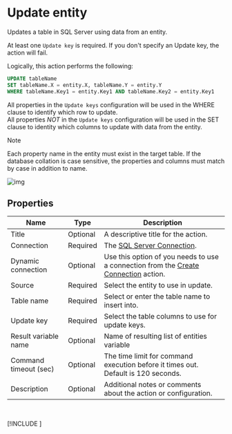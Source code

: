 # Update entity

Updates a table in SQL Server using data from an entity.  

At least one `Update key` is required. If you don't specify an Update key, the action will fail.  


Logically, this action performs the following:

```sql
UPDATE tableName
SET tableName.X = entity.X, tableName.Y = entity.Y
WHERE tableName.Key1 = entity.Key1 AND tableName.Key2 = entity.Key1
```

All properties in the `Update keys` configuration will be used in the WHERE clause to identify which row to update.  
All properties _NOT_ in the `Update keys` configuration will be used in the SET clause to identity which columns to update with data from the entity.  

> [!NOTE]
> Each property name in the entity must exist in the target table. If the database collation is case sensitive, the properties and columns must match by case in addition to name.



![img](https://profitbasedocs.blob.core.windows.net/flowimages/update-entity.png)

## Properties

| Name         | Type            | Description                                       |
|--------------|-----------------|---------------------------------------------------|
| Title              | Optional        | A descriptive title for the action.               |
| Connection      | Required | The [SQL Server Connection](./connection.md).         |
| Dynamic connection | Optional | Use this option of you needs to use a connection from the [Create Connection](./create-connection.md) action. |
| Source   | Required | Select the entity to use in update. |
| Table name | Required  | Select or enter the table name to insert into. |
| Update key | Required  | Select the table columns to use for update keys.  |
| Result variable name | Optional  | Name of resulting list of entities variable  |
| Command timeout (sec) | Optional | The time limit for command execution before it times out. Default is 120 seconds.|
| Description   | Optional | Additional notes or comments about the action or configuration. |


<br/>

[!INCLUDE [](__videos.md)]